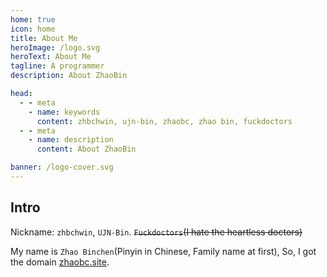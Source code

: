 ```yaml
---
home: true
icon: home
title: About Me
heroImage: /logo.svg
heroText: About Me
tagline: A programmer
description: About ZhaoBin

head:
  - - meta
    - name: keywords
      content: zhbchwin, ujn-bin, zhaobc, zhao bin, fuckdoctors
  - - meta
    - name: description
      content: About ZhaoBin

banner: /logo-cover.svg
---
```


## Intro

Nickname: `zhbchwin`, `UJN-Bin`. ~~`Fuckdoctors`(I hate the heartless doctors)~~

My name is `Zhao Binchen`(Pinyin in Chinese, Family name at first), So, I got the domain [zhaobc.site](https://www.zhaobc.site).

<div style="display: flex;justify-content: center;">
  <iframe :src="$withBase('/zhaobc.site/index.html')" sandbox="allow-scripts allow-same-origin" credentialless style="border:none;height:auto;width:305px;height:115px;" />
</div>

## Hobbies

With no hobbies, but indeed, having interests in something.

## Contact

- Mail: [hi@zhaobc.site](mailto:hi@zhaobc.site)
- GitHub: [FuckDoctors](https://github.com/FuckDoctors)
